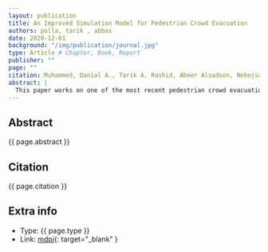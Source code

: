 ```yaml
---
layout: publication
title: An Improved Simulation Model for Pedestrian Crowd Evacuation
authors: polla, tarik , abbas
date: 2020-12-01
background: "/img/publication/journal.jpg"
type: Article # Chapter, Book, Report
publisher: ""
page: ""
citation: Muhammed, Danial A., Tarik A. Rashid, Abeer Alsadoon, Nebojsa Bacanin, Polla Fattah, Mokhtar Mohammadi, and Indradip Banerjee. "An Improved Simulation Model for Pedestrian Crowd Evacuation." Mathematics 8, no. 12 (2020); 2171.
abstract: |
  This paper works on one of the most recent pedestrian crowd evacuation models—ie,“a simulation model for pedestrian crowd evacuation based on various AI techniques”—which was developed in late 2019. This study adds a new feature to the developed model by proposing a new method and integrating it into the model. This method enables the developed model to find a more appropriate evacuation area design regarding safety due to selecting the best exit door location among many suggested locations. This method is completely dependent on the selected model’s output—ie, the evacuation time for each individual within the evacuation process. The new method finds an average of the evacuees’ evacuation times of each exit door location; then, based on the average evacuation time, it decides which exit door location would be the best exit door to be used for evacuation by the evacuees. To validate the method, various designs for the evacuation area with various written scenarios were used. The results showed that the model with this new method could predict a proper exit door location among many suggested locations. Lastly, from the results of this research using the integration of this newly proposed method, a new capability for the selected model in terms of safety allowed the right decision in selecting the finest design for the evacuation area among other designs. View Full-Text
---
```


## Abstract

{{ page.abstract }}

## Citation

{{ page.citation }}

## Extra info

- Type: {{ page.type }}
- Link: [mdpi](https://www.mdpi.com/2227-7390/8/12/2171/pdf){: target="\_blank" }
